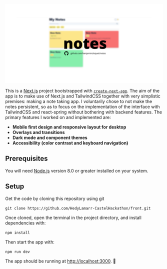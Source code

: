 ![banner](https://github.com/benjamincloquet/notes/blob/main/notes.png)

This is a [Next.js](https://nextjs.org/) project bootstrapped with [`create-next-app`](https://github.com/vercel/next.js/tree/canary/packages/create-next-app).
The aim of the app is to make use of Next.js and TailwindCSS together with very simplistic premises: making a note taking app.
I voluntarily chose to not make the notes persistent, so as to focus on the implementation of the interface with TailwindCSS and react-spring without bothering with backend features.
The primary features I worked on and implemented are:
- **Mobile first design and responsive layout for desktop**
- **Overlays and transitions**
- **Dark mode and component themes**
- **Accessibility (color contrast and keyboard navigation)**

## Prerequisites

You will need [Node.js](https://nodejs.org) version 8.0 or greater installed on your system.

## Setup

Get the code by cloning this repository using git

```
git clone https://github.com/HedyLamarr-CastelHackathon/front.git
```

Once cloned, open the terminal in the project directory, and install dependencies with:

```
npm install
```

Then start the app with:

```
npm run dev
```

The app should be running at [http://localhost:3000](http://localhost:3000). 🚀
